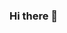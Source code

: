### Hi there 👋

<!--
- 🔭 В настоящее время я работаю над ...
- 🌱 В настоящее время я учусь: В МГОК первый курс програмирования хекслет (https://open-college.ru)
- 👯 Я хочу сотрудничать c ...
- 🤔 Я ищу помощи в ... 
- 💬 Спроси меня о ...
- 📫 Как со мной связаться: ...
- ⚡ Смешной фак: ...
-->
